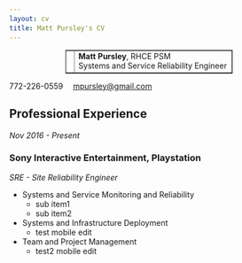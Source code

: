 ```yaml
---
layout: cv
title: Matt Pursley's CV
---
```


<center><table style="width:60%" border="1">
  <tr>
    <td valign="middle" align="right"><img src="assets/matt pursley resume logo v2 cropped.png" width="300"></td>
    <td valign="middle" align="left" style="width:400px"><b>Matt Pursley</b>, RHCE PSM<br>Systems and Service Reliability Engineer</td>
  </tr>
</table>
</center>

<div id="webaddress">
<i class="fi-telephone"></i>
772-226-0559
<i class="fi-mail" style="margin-left:1em"></i>
<a href="mpursley@gmail.com">mpursley@gmail.com</a>
</div>

## Professional Experience

_Nov 2016 - Present_
### __Sony Interactive Entertainment, Playstation__
_SRE - Site Reliability Engineer_

* Systems and Service Monitoring and Reliability
  * sub item1
  * sub item2
* Systems and Infrastructure Deployment
  * test mobile edit
* Team and Project Management
  * test2 mobile edit
